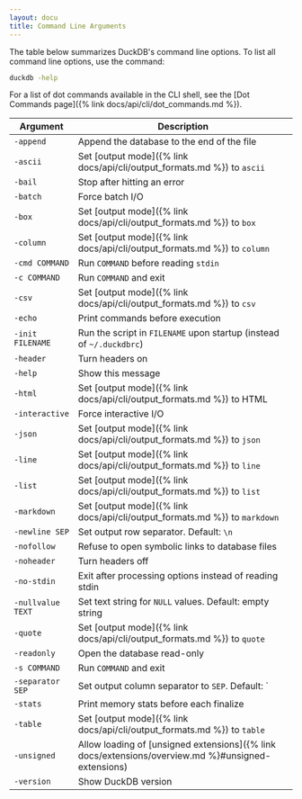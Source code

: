 ```yaml
---
layout: docu
title: Command Line Arguments
---
```


The table below summarizes DuckDB's command line options.
To list all command line options, use the command:

```bash
duckdb -help
```

For a list of dot commands available in the CLI shell, see the [Dot Commands page]({% link docs/api/cli/dot_commands.md %}).

<div class="narrow_table"></div>

<!-- markdownlint-disable MD056 -->

| Argument | Description |
|---|-------|
| `-append`         | Append the database to the end of the file                                            |
| `-ascii`          | Set [output mode]({% link docs/api/cli/output_formats.md %}) to `ascii`                                          |
| `-bail`           | Stop after hitting an error                                                           |
| `-batch`          | Force batch I/O                                                                       |
| `-box`            | Set [output mode]({% link docs/api/cli/output_formats.md %}) to `box`                                            |
| `-column`         | Set [output mode]({% link docs/api/cli/output_formats.md %}) to `column`                                         |
| `-cmd COMMAND`    | Run `COMMAND` before reading `stdin`                                                  |
| `-c COMMAND`      | Run `COMMAND` and exit                                                                |
| `-csv`            | Set [output mode]({% link docs/api/cli/output_formats.md %}) to `csv`                                            |
| `-echo`           | Print commands before execution                                                       |
| `-init FILENAME`  | Run the script in `FILENAME` upon startup (instead of `~/.duckdbrc`)                  |
| `-header`         | Turn headers on                                                                       |
| `-help`           | Show this message                                                                     |
| `-html`           | Set [output mode]({% link docs/api/cli/output_formats.md %}) to HTML                                             |
| `-interactive`    | Force interactive I/O                                                                 |
| `-json`           | Set [output mode]({% link docs/api/cli/output_formats.md %}) to `json`                                           |
| `-line`           | Set [output mode]({% link docs/api/cli/output_formats.md %}) to `line`                                           |
| `-list`           | Set [output mode]({% link docs/api/cli/output_formats.md %}) to `list`                                           |
| `-markdown`       | Set [output mode]({% link docs/api/cli/output_formats.md %}) to `markdown`                                       |
| `-newline SEP`    | Set output row separator. Default: `\n`                                               |
| `-nofollow`       | Refuse to open symbolic links to database files                                       |
| `-noheader`       | Turn headers off                                                                      |
| `-no-stdin`       | Exit after processing options instead of reading stdin                                |
| `-nullvalue TEXT` | Set text string for `NULL` values. Default: empty string                              |
| `-quote`          | Set [output mode]({% link docs/api/cli/output_formats.md %}) to `quote`                                          |
| `-readonly`       | Open the database read-only                                                           |
| `-s COMMAND`      | Run `COMMAND` and exit                                                                |
| `-separator SEP`  | Set output column separator to `SEP`. Default: `|`                                    |
| `-stats`          | Print memory stats before each finalize                                               |
| `-table`          | Set [output mode]({% link docs/api/cli/output_formats.md %}) to `table`                                          |
| `-unsigned`       | Allow loading of [unsigned extensions]({% link docs/extensions/overview.md %}#unsigned-extensions) |
| `-version`        | Show DuckDB version                                                                   |

<!-- markdownlint-enable MD056 -->
